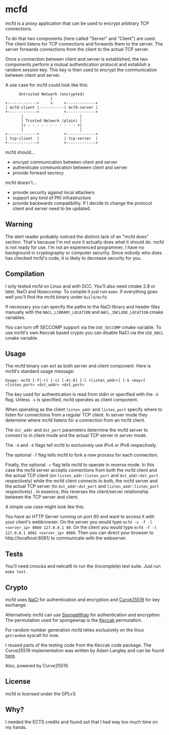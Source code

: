 mcfd
====

mcfd is a proxy application that can be used to encrypt arbitrary TCP connections.

To do that two components (here called "Server" and "Client") are used. The client
listens for TCP connections and forwards them to the server. The server forwards
connections from the client to the actual TCP server.

Once a connection between client and server is established, the two components
perform a mutual authentication protocol and establish a random session key. This key
is then used to encrypt the communication between client and server.

A use case for mcfd could look like this:

          Untrusted Network (encrypted)
                        |
    +-------------+     v     +-------------+
    | mcfd-client |-----------| mcfd-server |
    +-------------+           +-------------+
           |                         |
           | Trusted Network (plain) |
           |< - - - - - - - - - - - >|
           |                         |
    +-------------+           +-------------+
    | tcp-client  |           | tcp-server  |
    +-------------+           +-------------+

mcfd should...

* encrypt communication between client and server
* authenticate communication between client and server
* provide forward secrecy

mcfd doesn't...

* provide security against local attackers
* support any kind of PKI infrastructure
* provide backwards compatibility. If I decide to change the protocol client and server
  need to be updated.

Warning
-------

The alert reader probably noticed the distinct lack of an "mcfd does" section. That's
because I'm not sure it actually does what it should do. mcfd is not ready for use. I'm
not an experienced programmer, I have no background in cryptography or computer security.
Since nobody who does has checked mcfd's code, it is likely to decrease security for you.

Compilation
-----------

I only tested mcfd on Linux and with GCC. You'll also need cmake 2.8 or later, NaCl and
libseccomp. To compile it just run `make`. If everything goes well you'll find the mcfd
binary under `build/mcfd`.

If necessary you can specify the paths to the NaCl library and header files manually with
the `NACL_LIBRARY_LOCATION` and `NACL_INCLUDE_LOCATION` cmake variables.

You can turn off SECCOMP support via the `USE_SECCOMP` cmake variable. To use mcfd's own
Keccak based crypto you can disable NaCl via the `USE_NACL` cmake variable.

Usage
-----

The mcfd binary can act as both server and client component. Here is mcfd's standard usage
message:

`Usage: mcfd [-f|-r] [-s] [-4|-6] [-l <listen_addr>] [-k <key>] <listen_port> <dst_addr> <dst_port>`

The key used for authentication is read from stdin or specified with the `-k` flag. Unless
`-s` is specified, mcfd operates as client component.

When operating as the client `listen_addr` and `listen_port` specify where to listen for
connections from a regular TCP client. In server mode they determine where mcfd listens
for a connection from an mcfd client.

The `dst_addr` and `dst_port` parameters determine the mcfd server to connect to in client
mode and the actual TCP server in server mode.

The `-4` and `-6` flags tell mcfd to exclusively use IPv4 or IPv6 respectively.

The optional `-f` flag tells mcfd to fork a new process for each connection.

Finally, the optional `-r` flag tells mcfd to operate in reverse mode. In this case the
mcfd server accepts connections from both the mcfd client and the actual TCP client (on
`listen_addr:listen_port` and `dst_addr:dst_port` respectively) while the mcfd client
connects to both, the mcfd server and the actual TCP server (to `dst_addr:dst_port` and
`listen_addr:listen_port` respectively) . In essence, this reverses the client/server
relationship between the TCP server and client.

A simple use case might look like this:

You have an HTTP Server running on port 80 and want to access it with your client's
webbrowser.
On the server you would type `mcfd -s -f -l <server_ip> 8080 127.0.0.1 80`.
On the client you would type `mcfd -f -l 127.0.0.1 8081 <server_ip> 8080`.
Then you can direct your browser to http://localhost:8081/ to communicate with the
webserver.

Tests
-----

You'll need cmocka and netcat6 to run the (incomplete) test suite. Just run `make test`.

Crypto
------

mcfd uses [NaCl](http://nacl.cr.yp.to) for authentication and encryption and
[Curve25519](http://cr.yp.to/ecdh.html) for key exchange.

Alternatively mcfd can use [SpongeWrap](http://sponge.noekeon.org/SpongeDuplex.pdf) for
authentication and encryption. The permutation used for spongewrap is the
[Keccak](http://keccak.noekeon.org/) permutation.

For random number generation mcfd relies exclusively on the linux `getrandom` syscall for
now.

I reused parts of the testing code from the Keccak code package. The Curve25519
implementation was written by Adam Langley and can be found
[here](https://github.com/agl/curve25519-donna).

Also, powered by Curve25519.

License
-------

mcfd is licensed under the GPLv3.

Why?
----

I needed the ECTS credits and found out that I had way too much time on my hands.
